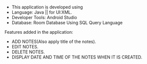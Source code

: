 * This application is developed using 
* Language: Java || for UI:XML.
* Developer Tools: Android Studio
* Database: Room Database Using SQL Query Language


 Features added in the application:
 * ADD NOTES(Also apply title of the notes).
 * EDIT NOTES.
 * DELETE NOTES.
 * DISPLAY DATE AND TIME OF THE NOTES WHEN IT IS CREATED.
